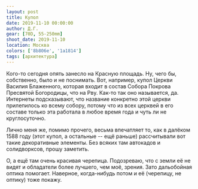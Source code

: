 ```yaml
---
layout: post
title: Купол
date: 2019-11-10 00:00:00
author: Д.Г.
gear: [70D, 55-250mm]
shoot_date: 2019-11-10
location: Москва
colors: ['8b806e', '1a1814']
tags: [архитектура]
---
```

Кого-то сегодня опять занесло на Красную площадь. Ну, чего бы, собственно, было и не поснимать. Вот, например, купол Церкви Василия Блаженного, которая входит в состав Собора Покрова Пресвятой Богородицы, что на Рву. Как-то так оно называется, да. Интернеты подсказывают, что название конкретно этой церкви прилепилось ко всему собору, потому что из всех церквей в его составе только эта работала в любое время года и чуть ли не круглосуточно.

Лично меня же, помимо прочего, весьма впечатляет то, как в далёком 1588 году (этот купол, а остальные -- ещё раньше) рассчитывали вот такие декоративные элементы. Без всяких там автокадов и солидворксов, прошу заметить.

О, а ещё там очень красивая черепица. Подозреваю, что с земли её не видят и обладатели более лучшего, чем моё, зрения. Зато дальобойная оптика помогает. Наверное, когда-нибудь потом и её (черепицу, не оптику) тоже покажу.
